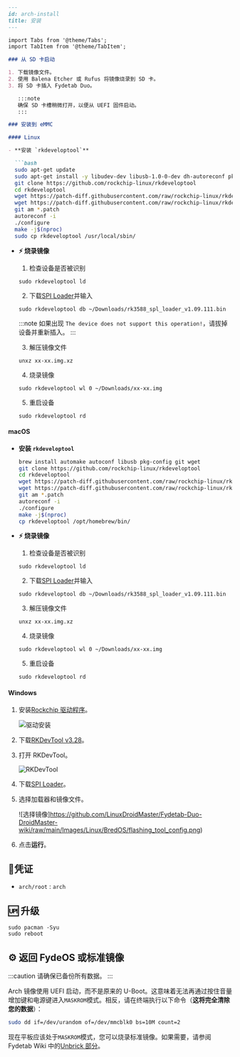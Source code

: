 ```markdown
---
id: arch-install
title: 安装
---

import Tabs from '@theme/Tabs';
import TabItem from '@theme/TabItem';

### 从 SD 卡启动

1. 下载镜像文件。
2. 使用 Balena Etcher 或 Rufus 将镜像烧录到 SD 卡。
3. 将 SD 卡插入 Fydetab Duo。

   :::note
   确保 SD 卡槽稍微打开，以便从 UEFI 固件启动。
   :::

### 安装到 eMMC

#### Linux

- **安装 `rkdeveloptool`**

  ```bash
  sudo apt-get update
  sudo apt-get install -y libudev-dev libusb-1.0-0-dev dh-autoreconf pkg-config libusb-1.0 build-essential git wget
  git clone https://github.com/rockchip-linux/rkdeveloptool
  cd rkdeveloptool
  wget https://patch-diff.githubusercontent.com/raw/rockchip-linux/rkdeveloptool/pull/73.patch
  wget https://patch-diff.githubusercontent.com/raw/rockchip-linux/rkdeveloptool/pull/85.patch
  git am *.patch
  autoreconf -i
  ./configure
  make -j$(nproc)
  sudo cp rkdeveloptool /usr/local/sbin/
  ```
-  **⚡ 烧录镜像**

  
    1. 检查设备是否被识别
      
    ```
    sudo rkdeveloptool ld
    ```

    2. 下载[SPI Loader](/rk3588_spl_loader_v1.09.111.bin)并输入
    ```
    sudo rkdeveloptool db ~/Downloads/rk3588_spl_loader_v1.09.111.bin
    ```
    :::note
    如果出现 `The device does not support this operation!`，请拔掉设备并重新插入。
    :::

    3. 解压镜像文件

    ```
    unxz xx-xx.img.xz
    ```

    4. 烧录镜像

    ```
    sudo rkdeveloptool wl 0 ~/Downloads/xx-xx.img
    ```

    5. 重启设备
    ```
    sudo rkdeveloptool rd
    ```

  
#### macOS

- **安装 `rkdeveloptool`**
  ```bash
  brew install automake autoconf libusb pkg-config git wget
  git clone https://github.com/rockchip-linux/rkdeveloptool
  cd rkdeveloptool
  wget https://patch-diff.githubusercontent.com/raw/rockchip-linux/rkdeveloptool/pull/73.patch
  wget https://patch-diff.githubusercontent.com/raw/rockchip-linux/rkdeveloptool/pull/85.patch
  git am *.patch
  autoreconf -i
  ./configure
  make -j$(nproc)
  cp rkdeveloptool /opt/homebrew/bin/
  ```
-  **⚡ 烧录镜像**

    1. 检查设备是否被识别
      
    ```
    sudo rkdeveloptool ld
    ```

    2. 下载[SPI Loader](/rk3588_spl_loader_v1.09.111.bin)并输入
    ```
    sudo rkdeveloptool db ~/Downloads/rk3588_spl_loader_v1.09.111.bin
    ```

    3. 解压镜像文件

    ```
    unxz xx-xx.img.xz
    ```

    4. 烧录镜像

    ```
    sudo rkdeveloptool wl 0 ~/Downloads/xx-xx.img
    ```

    5. 重启设备
    ```
    sudo rkdeveloptool rd
    ```


#### Windows

1. 安装[Rockchip 驱动程序](https://dl.khadas.com/products/edge2/tool/driver-assitant_v5.13.zip)。

   ![驱动安装](/img/drvinstall.png)

2. 下载[RKDevTool v3.28](https://dl.khadas.com/products/edge2/tool/rkdevtool_release_v3.28.zip)。

3. 打开 RKDevTool。

   ![RKDevTool](/img/rkdevtool.png)

4. 下载[SPI Loader](/rk3588_spl_loader_v1.09.111.bin)。

5. 选择加载器和镜像文件。

   ![选择镜像]https://github.com/LinuxDroidMaster/Fydetab-Duo-DroidMaster-wiki/raw/main/Images/Linux/BredOS/flashing_tool_config.png)

6. 点击**运行**。


## 🔑凭证

- `arch/root` : `arch`

## 🆙 升级

```
sudo pacman -Syu
sudo reboot
```

## ⚙️ 返回 FydeOS 或标准镜像

:::caution
请确保已备份所有数据。
:::

Arch 镜像使用 UEFI 启动，而不是原来的 U-Boot。这意味着无法再通过按住音量增加键和电源键进入`MASKROM`模式。相反，请在终端执行以下命令（**这将完全清除您的数据**）：

```bash
sudo dd if=/dev/urandom of=/dev/mmcblk0 bs=10M count=2
```

现在平板应该处于`MASKROM`模式，您可以烧录标准镜像。如果需要，请参阅 Fydetab Wiki 中的[Unbrick 部分](https://wiki.fydetabduo.com/unbrick_the_fydetab_duo)。
```